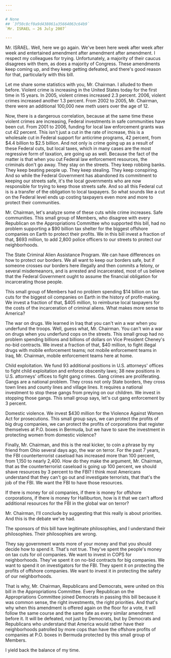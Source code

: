 ```yaml
---
---

# None
## `3f50c8cf0a9d438061a35664063c64b9`
`Mr. ISRAEL — 26 July 2007`

---
```



Mr. ISRAEL. Well, here we go again. We've been here week after week 
after week and entertained amendment after amendment after amendment. I 
respect my colleagues for trying. Unfortunately, a majority of their 
caucus disagrees with them, as does a majority of Congress. These 
amendments keep coming up, and they keep getting defeated, and there's 
good reason for that, particularly with this bill.

Let me share some statistics with you, Mr. Chairman. I alluded to 
them before. Violent crime is increasing in the United States today for 
the first time in 15 years. In 2005, violent crimes increased 2.3 
percent. 2006, violent crimes increased another 1.3 percent. From 2002 
to 2005, Mr. Chairman, there were an additional 100,000 new meth users 
over the age of 12.

Now, there is a dangerous correlation, because at the same time these 
violent crimes are increasing, Federal investments in safe communities 
have been cut. From 2001 to 2006, funding for local law enforcement 
grants was cut 42 percent. This isn't just a cut in the rate of 
increase, this is a wholesale cut in Federal support for anticrime 
programs, 42 percent, from $4.4 billion to $2.5 billion. And not only 
is crime going up as a result of these Federal cuts, but local taxes, 
which in many cases are the most regressive form of taxation, are going 
up as well. Because the fact of the matter is that when you cut Federal 
law enforcement resources, the criminals don't go away. They stay on 
the streets. They keep robbing banks. They keep beating people up. They 
keep stealing. They keep conspiring. And so while the Federal 
Government has abandoned its commitment to keeping our streets safe, 
it's the local governments who are now responsible for trying to keep 
those streets safe. And so all this Federal cut is is a transfer of the 
obligation to local taxpayers. So what sounds like a cut on the Federal 
level ends up costing taxpayers even more and more to protect their 
communities.

Mr. Chairman, let's analyze some of these cuts while crime increases. 
Safe communities. This small group of Members, who disagree with every 
Republican on the Appropriations Committee who supported this bill, had 
no problem supporting a $90 billion tax shelter for the biggest 
offshore companies on Earth to protect their profits. We in this bill 
invest a fraction of that, $693 million, to add 2,800 police officers 
to our streets to protect our neighborhoods.

The State Criminal Alien Assistance Program. We can have differences 
on how to protect our borders. We all want to keep our borders safe, 
but if someone crosses our borders here illegally and then commits a 
felony, or several misdemeanors, and is arrested and incarcerated, most 
of us believe that the Federal Government ought to assume the financial 
obligation for incarcerating those people.

This small group of Members had no problem spending $14 billion on 
tax cuts for the biggest oil companies on Earth in the history of 
profit-making. We invest a fraction of that, $405 million, to reimburse 
local taxpayers for the costs of the incarceration of criminal aliens. 
What makes more sense to America?

The war on drugs. We learned in Iraq that you can't win a war when 
you underfund the troops. Well, guess what, Mr. Chairman. You can't win 
a war on drugs when you underfund cops on the streets. This small group 
had no problem spending billions and billions of dollars on Vice 
President Cheney's no-bid contracts. We invest a fraction of that, $40 
million, to fight illegal drugs with mobile enforcement teams; not 
mobile enforcement teams in Iraq, Mr. Chairman, mobile enforcement 
teams here at home.

Child exploitation. We fund 93 additional positions in U.S. 
attorneys' offices to fight child exploitation and enforce obscenity 
laws; 38 new positions in U.S. attorneys' offices to fight gang crimes. 
Gang crimes are proliferating. Gangs are a national problem. They cross 
not only State borders, they cross town lines and county lines and 
village lines. It requires a national investment to stop these gangs 
from preying on our children. We invest in stopping those gangs. This 
small group says, let's cut gang enforcement by 3 percent.

Domestic violence. We invest $430 million for the Violence Against 
Women Act for prosecutions. This small group says, we can protect the 
profits of big drug companies, we can protect the profits of 
corporations that register themselves at P.O. boxes in Bermuda, but we 
have to save the investment in protecting women from domestic violence?

Finally, Mr. Chairman, and this is the real kicker, to coin a phrase 
by my friend from Ohio several days ago, the war on terror. For the 
past 7 years, the FBI counterterrorist caseload has increased more than 
100 percent, from 1,150 to nearly 2,400. How do they make the argument, 
Mr. Chairman, that as the counterterrorist caseload is going up 100 
percent, we should shave resources by 3 percent to the FBI? I think 
most Americans understand that they can't go out and investigate 
terrorists, that that's the job of the FBI. We want the FBI to have 
those resources.

If there is money for oil companies, if there is money for offshore 
corporations, if there is money for Halliburton, how is it that we 
can't afford additional resources for the FBI in the global war on 
terror?



Mr. Chairman, I'll conclude by suggesting that this really is about 
priorities. And this is the debate we've had.


The sponsors of this bill have legitimate philosophies, and I 
understand their philosophies. Their philosophies are wrong.

They say government wants more of your money and that you should 
decide how to spend it. That's not true. They've spent the people's 
money on tax cuts for oil companies. We want to invest in COPS for 
neighborhoods. They've spent it on no-bid contracts for big companies. 
We want to spend it on investigators for the FBI. They spent it on 
protecting the profits of offshore companies. We want to invest it in 
protecting the safety of our neighborhoods.

That is why, Mr. Chairman, Republicans and Democrats, were united on 
this bill in the Appropriations Committee. Every Republican on the 
Appropriations Committee joined Democrats in passing this bill because 
it was common sense, the right investments, the right priorities. And 
that's why when this amendment is offered again on the floor for a 
vote, it will follow the same course and the same fate as every similar 
amendment before it. It will be defeated, not just by Democrats, but by 
Democrats and Republicans who understand that America would rather have 
their neighborhoods patrolled by more cops than have the offshore 
profits of companies at P.O. boxes in Bermuda protected by this small 
group of Members.

I yield back the balance of my time.